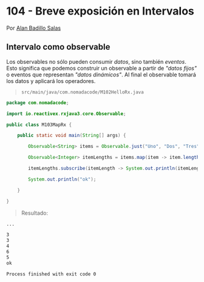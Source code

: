 # 104 - Breve exposición en Intervalos

Por [Alan Badillo Salas](https://www.nomadacode.com)

## Intervalo como observable

Los observables no sólo pueden consumir *datos*, sino también *eventos*. Esto significa que podemos construir un observable a partir de *"datos fijos"* o eventos que representan *"datos dinámicos"*. Al final el observable tomará los datos y aplicará los operadores. 

> `src/main/java/com.nomadacode/M102HelloRx.java`

```java
package com.nomadacode;

import io.reactivex.rxjava3.core.Observable;

public class M103MapRx {

    public static void main(String[] args) {

        Observable<String> items = Observable.just("Uno", "Dos", "Tres", "Cuatro", "Cinco");

        Observable<Integer> itemLengths = items.map(item -> item.length());

        itemLengths.subscribe(itemLength -> System.out.println(itemLength));

        System.out.println("ok");

    }

}

```

> Resultado:

```txt
...

3
3
4
6
5
ok

Process finished with exit code 0
```